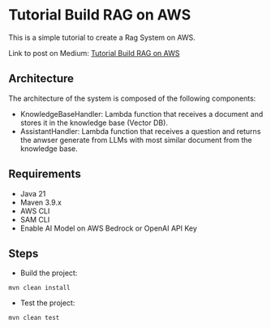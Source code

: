 # Tutorial Build RAG on AWS

This is a simple tutorial to create a Rag System on AWS.

Link to post on Medium: [Tutorial Build RAG on AWS](https://medium.com/@giuseppetrisciuoglio/building-a-rag-system-on-aws-with-langchain4j-and-chatgpt-77d934606ced)

## Architecture

The architecture of the system is composed of the following components:
- KnowledgeBaseHandler: Lambda function that receives a document and stores it in the knowledge base (Vector DB).
- AssistantHandler: Lambda function that receives a question and returns the anwser generate from LLMs with most similar document from the knowledge base.

## Requirements
- Java 21
- Maven 3.9.x
- AWS CLI
- SAM CLI
- Enable AI Model on AWS Bedrock or OpenAI API Key

## Steps
- Build the project:
```shell
mvn clean install
```
- Test the project:
```shell
mvn clean test
```
